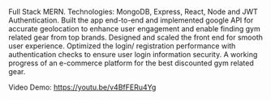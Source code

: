 Full Stack MERN. 
Technologies: MongoDB, Express, React, Node and JWT Authentication. 
Built the app end-to-end and implemented google API for accurate geolocation to enhance user engagement and enable finding gym related gear from top brands. 
Designed and scaled the front end for smooth user experience.
Optimized the login/ registration performance with authentication checks to ensure user login information security.
A working progress of an e-commerce platform for the best discounted gym related gear.

Video Demo: https://youtu.be/v4BfFERu4Yg
